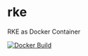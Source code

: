 # rke

RKE as Docker Container

[![Docker Build](https://github.com/300481/rke/actions/workflows/docker_build.yaml/badge.svg)](https://github.com/300481/rke/actions/workflows/docker_build.yaml)